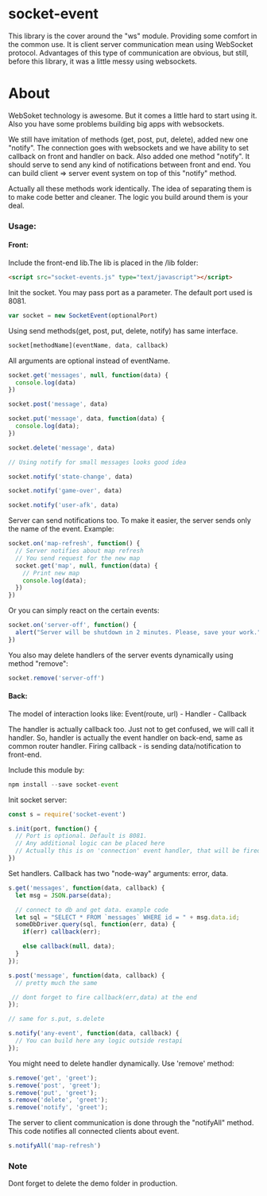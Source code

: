 # socket-event
This library is the cover around the "ws" module. Providing some comfort in the common use.
It is client server communication mean using WebSocket protocol.
Advantages of this type of communication are obvious, but still, before this library, it was a little messy using websockets.

# About
WebSoket technology is awesome. But it comes a little hard to start using it. Also you have some problems building big apps with websockets.

We still have imitation of methods (get, post, put, delete), added new one "notify".
The connection goes with websockets and we have ability to set callback on front and handler on back.
Also added one method "notify". It should serve to send any kind of notifications between front and end.
You can build client => server event system on top of this "notify" method.

Actually all these methods work identically. The idea of separating them is to make code better and cleaner. The logic you build around them is your deal.

### Usage:

#### Front:

Include the front-end lib.The lib is placed in the /lib folder:

``` html
<script src="socket-events.js" type="text/javascript"></script>
```

Init the socket. You may pass port as a parameter. The default port used is 8081.

``` javascript
var socket = new SocketEvent(optionalPort)
```

Using send methods(get, post, put, delete, notify) has same interface.

``` javascript
socket[methodName](eventName, data, callback)
```

All arguments are optional instead of eventName.

``` javascript
socket.get('messages', null, function(data) {
  console.log(data)
})

socket.post('message', data)

socket.put('message', data, function(data) {
  console.log(data);
})

socket.delete('message', data)

// Using notify for small messages looks good idea

socket.notify('state-change', data)

socket.notify('game-over', data)

socket.notify('user-afk', data)
```

Server can send notifications too. To make it easier, the server sends only the name of the event.
Example:
```javascript
socket.on('map-refresh', function() {
  // Server notifies about map refresh
  // You send request for the new map
  socket.get('map', null, function(data) {
    // Print new map
    console.log(data);
  })
})
```

Or you can simply react on the certain events:
```javascript
socket.on('server-off', function() {
  alert("Server will be shutdown in 2 minutes. Please, save your work.")
})
```

You also may delete handlers of the server events dynamically using method "remove":
```javascript
socket.remove('server-off')
```

#### Back:

The model of interaction looks like:
Event(route, url) - Handler - Callback

The handler is actually callback too. Just not to get confused, we will call it handler.
So, handler is actually the event handler on back-end, same as common router handler.
Firing callback - is sending data/notification to front-end.

Include this module by:

``` javascript
npm install --save socket-event
```

Init socket server:
``` javascript
const s = require('socket-event')

s.init(port, function() {
  // Port is optional. Default is 8081.
  // Any additional logic can be placed here
  // Actually this is on 'connection' event handler, that will be fired on connection with each socket
})
```

Set handlers. Callback has two "node-way" arguments: error, data.

``` javascript
s.get('messages', function(data, callback) {
  let msg = JSON.parse(data);  

  // connect to db and get data. example code
  let sql = "SELECT * FROM `messages` WHERE id = " + msg.data.id;
  someDbDriver.query(sql, function(err, data) {
    if(err) callback(err);

    else callback(null, data);
  }   
});

s.post('message', function(data, callback) {
  // pretty much the same

 // dont forget to fire callback(err,data) at the end
});

// same for s.put, s.delete

s.notify('any-event', function(data, callback) {
  // You can build here any logic outside restapi
});
```

You might need to delete handler dynamically. Use 'remove' method:
``` javascript
s.remove('get', 'greet');
s.remove('post', 'greet');
s.remove('put', 'greet');
s.remove('delete', 'greet');
s.remove('notify', 'greet');
```

The server to client communication is done through the "notifyAll" method. This code notifies all connected clients about event.
``` javascript
s.notifyAll('map-refresh')
```

### Note
Dont forget to delete the demo folder in production.
